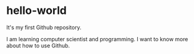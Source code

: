 # hello-world
It's my first Github repository.

I am learning computer scientist and programming.
I want to know more about how to use Github.
